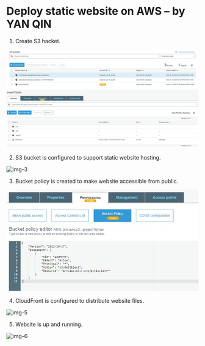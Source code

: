 # Deploy static website on AWS – by YAN QIN
1.	Create S3 hacket.

![img-1](Images/Capture1.jpg) 
![img-2](Images/Capture2.jpg)
 
2.	S3 bucket is configured to support static website hosting.

![img-3](Images/Capture3.jpg)
 
3.	Bucket policy is created to make website accessible from public.

![img-4](Images/Capture4.jpg)
 
4.	CloudFront is configured to distribute website files.

![img-5](Images/Capture5.jpg) 

5.	Website is up and running.

![img-6](Images/Capture6.jpg)
 
